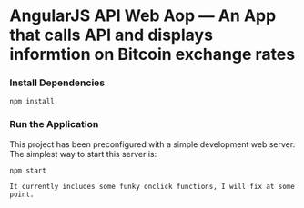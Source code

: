 # AngularJS API Web Aop — An App that calls API and displays informtion on Bitcoin exchange rates

### Install Dependencies

```
npm install
```

### Run the Application

This project has been preconfigured with a simple development web server. The simplest way to start
this server is:

```
npm start
```

```
It currently includes some funky onclick functions, I will fix at some point.
```

